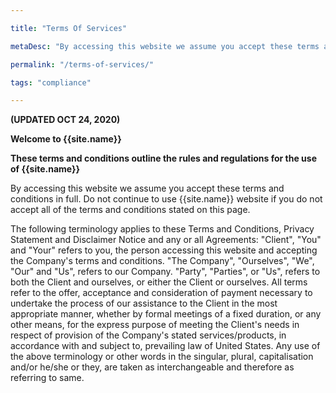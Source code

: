 ```yaml
---

title: "Terms Of Services"

metaDesc: "By accessing this website we assume you accept these terms and conditions in full. Do not continue to use andrewrico.com} website if you do not accept all of the terms and conditions stated on this page."

permalink: "/terms-of-services/"

tags: "compliance"

---
```

**(UPDATED OCT 24, 2020)**

**Welcome to {{site.name}}**

**These terms and conditions outline the rules and regulations for the use of {{site.name}}**

By accessing this website we assume you accept these terms and conditions in full. Do not continue to use {{site.name}} website if you do not accept all of the terms and conditions stated on this page.

The following terminology applies to these Terms and Conditions, Privacy Statement and Disclaimer Notice and any or all Agreements: "Client", "You" and "Your" refers to you, the person accessing this website and accepting the Company's terms and conditions. "The Company", "Ourselves", "We", "Our" and "Us", refers to our Company. "Party", "Parties", or "Us", refers to both the Client and ourselves, or either the Client or ourselves. All terms refer to the offer, acceptance and consideration of payment necessary to undertake the process of our assistance to the Client in the most appropriate manner, whether by formal meetings of a fixed duration, or any other means, for the express purpose of meeting the Client's needs in respect of provision of the Company's stated services/products, in accordance with and subject to, prevailing law of United States. Any use of the above terminology or other words in the singular, plural, capitalisation and/or he/she or they, are taken as interchangeable and therefore as referring to same.
